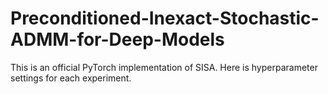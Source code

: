 # Preconditioned-Inexact-Stochastic-ADMM-for-Deep-Models

This is an official PyTorch implementation of SISA. Here is hyperparameter settings for each experiment.

